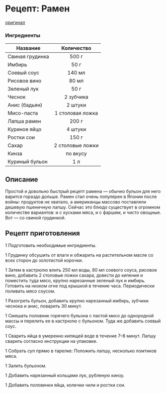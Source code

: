 # Рецепт: Рамен
[оригинал](https://eda.ru/recepty/supy/ramen-114793)

### Ингредиенты
| Название        	 | Количество    |
|-------------------|:-------------:|
| Свиная грудинка  	| 500 г 		|
| Имбирь 	| 50 г      	|
| Соевый соус	| 140 мл     	|
|Рисовое вино|80 мл|
|Зеленый лук|50 г|
|Чеснок|2 зубчика|
|Анис (бадьян)|2 штуки|
|Мисо-паста|1 столовая ложка|
|Лапша рамен|200 г|
|Куриное яйцо|4 штуки|
|Ростки сои|150 г|
|Сахар|2 столовые ложки|
|Кинза|по вкусу|
|Куриный бульон|1 л|


## Описание
Простой и довольно быстрый рецепт рамена — обычно бульон для него варится гораздо дольше. 
Рамен стал очень популярен в Японии после войны: продуктов не хватало, а американцы массово поставляли дешевую пшеничную лапшу. 
Сейчас это блюдо существует в огромном количестве вариантов: и с кусками мяса, и с фаршем, и чисто овощные. Вот — со свиной грудинкой.

## Рецепт приготовления

1 Подготовить необходимые ингредиенты.

1 Грудинку обсушить от влаги и обжарить на растительном масле со всех сторон до золотистой корочки.

1 Затем в кастрюлю влить 250 мл воды, 80 мл соевого соуса, рисовое вино, добавить 2 столовые ложки сахара, довести до кипения и поместить туда мясо, крупно нарезанные зеленый лук и имбирь. Готовить на низком огне под крышкой в течение часа. Периодически поливать мясо соусом.

1 Разогреть бульон, добавить крупно нарезанный имбирь, зубчики чеснока и анис, поварить 30 минут.

1 Смешать половник горячего бульона с пастой мисо до однородной массы и перелить ее в кастрюлю с бульоном. Туда же добавить соевый соус.

1 Сварить яйца в умеренно кипящей воде в течение 7–8 минут. Лапшу сварить согласно инструкции на упаковке.

1 Собрать суп прямо в тарелке: Положить лапшу, несколько ломтиков мяса.

1 Залить бульоном.

1 Добавить нарезанный кольцами лук, рубленую кинзу.

1 Добавить половинки яйца, колечки чили и ростки сои.